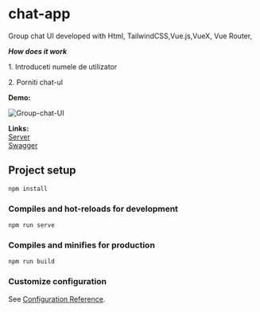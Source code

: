 # chat-app
Group chat UI developed with Html, TailwindCSS,Vue.js,VueX, Vue Router,

***How does it work***
<p> 1. Introduceti numele de utilizator</p>
<p> 2. Porniti chat-ul </p>

<p><b>Demo:</b></p>

![Group-chat-UI](https://media.giphy.com/media/QazYzqXm9ZQXRw4vZj/giphy.gif)


**Links:**<br>
  [Server](https://github.com/bogdankis/group-chat-server)<br>
    [Swagger]( https://group-chat-parent-server.herokuapp.com/swagger-ui.html#/)

## Project setup
```
npm install
```

### Compiles and hot-reloads for development
```
npm run serve
```

### Compiles and minifies for production
```
npm run build
```

### Customize configuration
See [Configuration Reference](https://cli.vuejs.org/config/).
